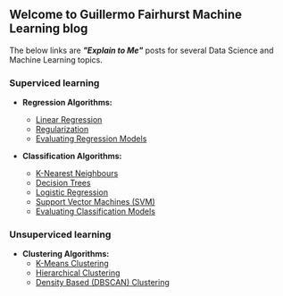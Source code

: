 ## Welcome to Guillermo Fairhurst Machine Learning blog
The below links are __*"Explain to Me"*__ posts for several Data Science and Machine Learning topics.  

### Superviced learning  
- **Regression Algorithms:**    
  - [Linear Regression](Linear_regression.md)
  - [Regularization]()
  - [Evaluating Regression Models]()  
  
- **Classification Algorithms:**
  - [K-Nearest Neighbours]()
  - [Decision Trees]()
  - [Logistic Regression](Logistic_regression.md)
  - [Support Vector Machines (SVM)](Support_Vector_Machine.md)
  - [Evaluating Classification Models]()   

### Unsuperviced learning  
- **Clustering Algorithms:**
  - [K-Means Clustering](K-means.md)
  - [Hierarchical Clustering]()
  - [Density Based (DBSCAN) Clustering]()
  
  


